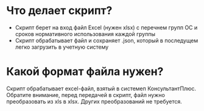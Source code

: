 # Что делает скрипт?
- Скрипт берет на вход файл Excel (нужен xlsx) с перечнем групп ОС и сроков нормативного использования каждой группы
- Скрипт обрабатывает файл и сохраняет .json, который в последущем легко загрузить в учетную систему
  
# Какой формат файла нужен?
Скрипт обрабатывает excel-файл, взятый в системеп КонсультантПлюс.
Обратите внимание, перед передачей в скрипт, файл нужно преобразовать из xls в xlsx. Других преобразований не требуется.
